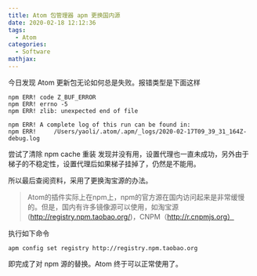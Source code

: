 ```yaml
---
title: Atom 包管理器 apm 更换国内源
date: 2020-02-18 12:12:36
tags:
  - Atom
categories:
  - Software
mathjax:
---
```

今日发现 Atom 更新包无论如何总是失败。报错类型是下面这样

```
npm ERR! code Z_BUF_ERROR
npm ERR! errno -5
npm ERR! zlib: unexpected end of file

npm ERR! A complete log of this run can be found in:
npm ERR!     /Users/yaoli/.atom/.apm/_logs/2020-02-17T09_39_31_164Z-debug.log
```

尝试了清除 npm cache 重装 发现并没有用，设置代理也一直未成功，另外由于梯子的不稳定性，设置代理后如果梯子挂掉了，仍然是不能用。

所以最后查阅资料，采用了更换淘宝源的办法。

> Atom的插件实际上在npm上，npm的官方源在国内访问起来是非常缓慢的。但是，国内有许多镜像源可以使用，如淘宝源(http://registry.npm.taobao.org/)，CNPM（http://r.cnpmjs.org）

执行如下命令

```
apm config set registry http://registry.npm.taobao.org
```

即完成了对 npm 源的替换。Atom 终于可以正常使用了。
